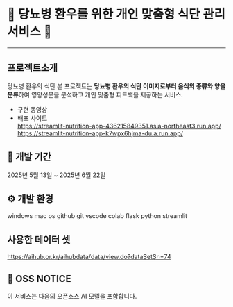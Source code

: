 # 🍱 당뇨병 환우를 위한 개인 맞춤형 식단 관리 서비스 🍱

---

## 프로젝트소개
당뇨병 환우의 식단
본 프로젝트는 **당뇨병 환우의 식단 이미지로부터 음식의 종류와 양을 분류**하여 영양성분을 분석하고 개인 맞춤형 피드백을 제공하는 서비스.

- 구현 동영상
- 배포 사이트  
  https://streamlit-nutrition-app-436215849351.asia-northeast3.run.app/  
  https://streamlit-nutrition-app-k7wpx6hjma-du.a.run.app/

## 📅 개발 기간
2025년 5월 13일 ~ 2025년 6월 22일

## ⚙ 개발 환경
windows mac os github git vscode colab flask
python streamlit

## 사용한 데이터 셋
https://aihub.or.kr/aihubdata/data/view.do?dataSetSn=74

## 📢 OSS NOTICE
이 서비스는 다음의 오픈소스 AI 모델을 포함합니다. 

  
